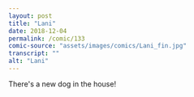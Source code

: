 ```yaml
---
layout: post
title: "Lani"
date: 2018-12-04
permalink: /comic/133
comic-source: "assets/images/comics/Lani_fin.jpg"
transcript: ""
alt: "Lani"
---
```


There's a new dog in the house!
